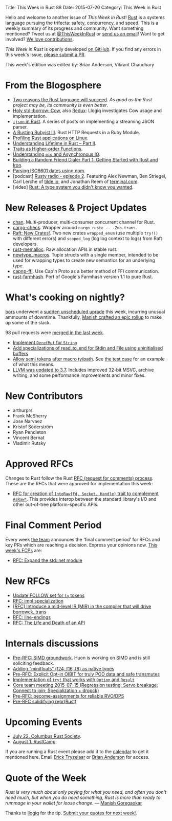 Title: This Week in Rust 88
Date: 2015-07-20
Category: This Week in Rust

Hello and welcome to another issue of *This Week in Rust*!
[Rust](http://rust-lang.org) is a systems language pursuing the trifecta:
safety, concurrency, and speed. This is a weekly summary of its progress and
community. Want something mentioned? Tweet us at [@ThisWeekInRust](https://twitter.com/ThisWeekInRust) or [send us an
email](mailto:corey@octayn.net?subject=This%20Week%20in%20Rust%20Suggestion)!
Want to get involved? [We love
contributions](https://github.com/rust-lang/rust/wiki/Note-guide-for-new-contributors).

*This Week in Rust* is openly developed [on GitHub](https://github.com/cmr/this-week-in-rust).
If you find any errors in this week's issue, [please submit a PR](https://github.com/cmr/this-week-in-rust/pulls).

This week's edition was edited by: Brian Anderson, Vikrant Chaudhary

# From the Blogosphere

* [Two reasons the Rust language will succeed](http://www.infoworld.com/article/2947214/open-source-tools/two-reasons-the-rust-language-will-succeed.html). _As good as the Rust project may be, its community is even better_.
* [Holy std::borrow::Cow](https://llogiq.github.io/2015/07/09/cow.html), also [Redux](https://llogiq.github.io/2015/07/09/cow.html): Llogiq investigates Cow usage and implementation.
* [`ijson` in Rust](http://softwaremaniacs.org/blog/category/ijson-in-rust/en/). A series of posts on implementing a streaming JSON parser.
* [A Rusting Rubyist III](https://medium.com/@mfpiccolo/a-rusting-rubyist-iii-5db9915e3269). Rust HTTP Requests in a Ruby Module.
* [Profiling Rust applications on Linux](https://llogiq.github.io/2015/07/15/profiling.html).
* [Understanding Lifetime in Rust – Part II](https://mobiarch.wordpress.com/2015/07/08/understanding-lifetime-in-rust-part-ii-3/).
* [Traits as Higher-order Functions](http://sproul.io/blog/posts/traits-as-hof-in-rust.html).
* [Understanding `mio` and Asynchronous IO](http://hermanradtke.com/2015/07/12/my-basic-understanding-of-mio-and-async-io.html).
* [Building a Random Friend Dialer Part 1: Getting Started with Rust and Iron](https://www.twilio.com/blog/2015/07/building-a-random-friend-dialer-part-1-getting-started-with-rust-and-iron.html).
* [Parsing ISO8601 dates using nom](https://fnordig.de/2015/07/16/omnomnom-parsing-iso8601-dates-using-nom/).
* [podcast] [Rusty radio - episode 2](http://rustyrad.io/podcast/2/). Featuring Alex Newman, Ben Striegel, Carl Lerche of [tilde.io](http://tilde.io), and Jonathan Reem of [terminal.com](http://terminal.com).
* [video] [Rust: A type system you didn't know you wanted](https://www.youtube.com/watch?v=Q7lQCgnNWU0).

# New Releases & Project Updates

* [chan](https://github.com/BurntSushi/chan). Multi-producer, multi-consumer concurrent channel for Rust.
* [cargo-check](https://github.com/rsolomo/cargo-check). Wrapper around `cargo rustc -- -Zno-trans`.
* [Raft: New Crates!](http://hoverbear.org/2015/07/16/raft-new-crates/). Two new crates `wrapped_enum` (use multiple `try!()` with different errors) and `scoped_log` (log log context to logs) from Raft developers.
* [rust-memalloc](https://github.com/reem/rust-memalloc). Raw allocation APIs in stable rust.
* [newtype_macros](https://github.com/arienmalec/newtype_macros). Tuple structs with a single member, intended to be used for wrapping types to create new semantics for an underlying type.
* [capnp-ffi](https://github.com/waynenilsen/capnp-ffi). Use Cap'n Proto as a better method of FFI communication.
* [rust-farmhash](https://github.com/seiflotfy/rust-farmhash). Port of Google's Farmhash version 1.1 to pure Rust.

# What's cooking on nightly?

[bors](https://github.com/bors) underwent a [sudden unscheduled
uprade](https://internals.rust-lang.org/t/buildbot-is-down-for-a-bit/2365/4)
this week, incurring unusual ammounts of downtime. Thankfully, [Manish
crafted an epic rollup](https://github.com/rust-lang/rust/pull/27066)
to make up some of the slack.

98 pull requests were [merged in the last week][merged].

[merged]: https://github.com/issues?q=is%3Apr+org%3Arust-lang+is%3Amerged+merged%3A2015-07-13..2015-07-20

* [Implement `DerefMut` for
 `String`](https://github.com/rust-lang/rust/pull/26241)
* [Add specializations of read_to_end for Stdin and File using
  uninitialised buffers](https://github.com/rust-lang/rust/pull/26950)
* [Allow semi tokens after macro
  ty/path](https://github.com/rust-lang/rust/pull/27000). See [the
  test
  case](https://github.com/alexcrichton/rust/blob/af556238ebe72d58adbcf339bd2fa0aef4e3caf9/src/test/run-pass/semi-after-macro-ty.rs)
  for an example of what this means.
* [LLVM was updated to
  3.7](https://github.com/rust-lang/rust/pull/27076). Includes
  improved 32-bit MSVC, archive writing, and some performance
  improvements and minor fixes.

# New Contributors

* arthurprs
* Frank McSherry
* Jose Narvaez
* Kristof Söderström
* Ryan Pendleton
* Vincent Bernat
* Vladimir Rutsky

# Approved RFCs

Changes to Rust follow the Rust [RFC (request for comments)
process](https://github.com/rust-lang/rfcs#rust-rfcs). These
are the RFCs that were approved for implementation this week:

* [RFC for creation of `IntoRaw{Fd, Socket, Handle}` trait to
  complement
  `AsRaw*`](https://github.com/rust-lang/rfcs/pull/1174). This
  provides interop between the standard library's I/O and other
  out-of-tree platform-specific APIs.

# Final Comment Period

Every week [the team](https://rust-lang.org/team.html) announces the
'final comment period' for RFCs and key PRs which are reaching a
decision. Express your opinions now. [This week's FCPs][fcp] are:

[fcp]: https://github.com/issues?utf8=%E2%9C%93&q=is%3Apr+org%3Arust-lang+label%3Afinal-comment-period+is%3Aopen+updated%3A2015-07-06..2015-07-13

* [RFC: Expand the std::net module](https://github.com/rust-lang/rfcs/pull/1158)

# New RFCs

* [Update FOLLOW set for `ty` tokens](https://github.com/rust-lang/rfcs/pull/1209)
* [RFC: impl specialization](https://github.com/rust-lang/rfcs/pull/1210)
* [[RFC] Introduce a mid-level IR (MIR) in the compiler that will drive borrowck, trans](https://github.com/rust-lang/rfcs/pull/1211)
* [RFC: line-endings](https://github.com/rust-lang/rfcs/pull/1212)
* [RFC: The Life and Death of an API](https://github.com/rust-lang/rfcs/pull/1213)

# Internals discussions

* [Pre-RFC: SIMD
  groundwork](https://internals.rust-lang.org/t/pre-rfc-simd-groundwork/2343/11). Huon
  is working on SIMD and is still soliciting feedback.
* [Adding “minifloats” (f24, f16, f8) as native types](https://internals.rust-lang.org/t/adding-minifloats-f24-f16-f8-as-native-types/2367/1)
* [Pre-RFC: Explicit Opt-in OIBIT for truly POD data and safe transmutes](https://internals.rust-lang.org/t/pre-rfc-explicit-opt-in-oibit-for-truly-pod-data-and-safe-transmutes/2361/9)
* [Implementation of `try!` that works with `Option` and `Result`](https://internals.rust-lang.org/t/implementation-of-try-that-works-with-option-and-result/2348/10)
* [Core team meeting 2015-07-15 (Regression testing; Servo breakage; Connect to join; Specialization + dropck)](https://internals.rust-lang.org/t/core-team-meeting-2015-07-15-regression-testing-servo-breakage-connect-to-join-specialization-dropck/2369/1)
* [Pre-RFC: become-assignments for reliable RVO/DPS](https://internals.rust-lang.org/t/pre-rfc-become-assignments-for-reliable-rvo-dps/2363/1)
* [Pre-RFC solidifying repr(Rust)](https://internals.rust-lang.org/t/pre-rfc-solidifying-repr-rust/2306/1)

# Upcoming Events

* [July 22. Columbus Rust Society](http://www.meetup.com/columbus-rs/).
* [August 1. RustCamp](http://www.rustcamp.com).

If you are running a Rust event please add it to the [calendar] to get
it mentioned here. Email [Erick Tryzelaar][erickt] or [Brian
Anderson][brson] for access.

[calendar]: https://www.google.com/calendar/embed?src=apd9vmbc22egenmtu5l6c5jbfc%40group.calendar.google.com
[erickt]: mailto:erick.tryzelaar@gmail.com
[brson]: mailto:banderson@mozilla.com

# Quote of the Week

*Rust is very much about only paying for what you need, and often you don't need much, but when you do need something, Rust is more than ready to rummage in your wallet for loose change.* — [Manish Goregaokar](https://www.reddit.com/r/rust/comments/3cj69b/why_go_and_rust_are_competitors/csw5t5v)

Thanks to [llogiq](https://users.rust-lang.org/users/llogiq) for the tip. [Submit your quotes for next week!][submit].

[submit]: http://users.rust-lang.org/t/twir-quote-of-the-week/328
